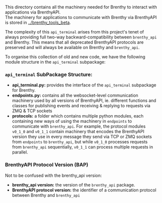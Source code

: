 This directory contains all the machinery needed for Brenthy to interact with applications via BrenthyAPI.  
The machinery for applications to communicate with Brenthy via BrenthyAPI is stored in [../brenthy_tools_beta](../brenthy_tools_beta).

The complexity of this `api_terminal` arises from this project's tenet of always providing full two-way backward-compatibility between `brenthy_api` and Brenthy.
This means that all deprecated BrenthyAPI protocols are preserved and will always be available on Brenthy and `brenthy_api`.

To organise this collection of old and new code, we have the following module structure in the `api_terminal` subpackage:

### `api_terminal` SubPackage Structure:
- **api_terminal.py:** provides the interface of the `api_terminal` subpackage for Brenthy.
- **endpoints.py:** contains all the websocket-level communication machinery used by all versions of BrenthyAPI, ie. different functions and classes for publishing events and receiving & replying to requests via ZMQ & TCP sockets
- **protocols:** a folder which contains multiple python modules, each containing new ways of using the machinery in `endpoints` to communicate with `brenthy_api`. For example, the protocol modules `v0_1_0` and `v0_1_1` contain machinery that encodes the BrenthyAPI version they use in every message they send via TCP or ZMQ sockets from `endpoints` to `brenthy_api`, but while `v0_1_0` processes requests from `brenthy_api` sequentially, `v0_1_1` can process multiple requests in parallel. 

### BrenthyAPI Protocol Version (BAP)
Not to be confused with the brenthy_api version:
- **brenthy_api version:** the version of the `brenthy_api` package.
- **BrenthyAPI protocol version:** the identifier of a communication protocol between Brenthy and `brenthy_api`

